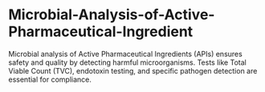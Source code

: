 # Microbial-Analysis-of-Active-Pharmaceutical-Ingredient
Microbial analysis of Active Pharmaceutical Ingredients (APIs) ensures safety and quality by detecting harmful microorganisms. Tests like Total Viable Count (TVC), endotoxin testing, and specific pathogen detection are essential for compliance.
